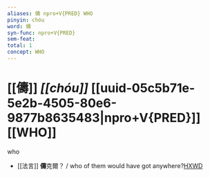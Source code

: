 ```yaml
---
aliases: 儔 npro+V{PRED} WHO
pinyin: chóu
word: 儔
syn-func: npro+V{PRED}
sem-feat: 
total: 1
concept: WHO 
---
```

# [[儔]] *[[chóu]]*  [[uuid-05c5b71e-5e2b-4505-80e6-9877b8635483|npro+V{PRED}]] [[WHO]]
who
 - [[法言]] **儔**克爾？ / who of them would have got anywhere?[HXWD](https://hxwd.org/textview.html?location=KR3a0009_tls_003-12a.1)